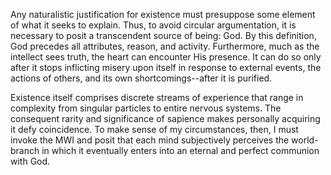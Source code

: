 Any naturalistic justification for existence must presuppose some element of what it seeks to explain. Thus, to avoid circular argumentation, it is necessary to posit a transcendent source of being: God. By this definition, God precedes all attributes, reason, and activity. Furthermore, much as the intellect sees truth, the heart can encounter His presence. It can do so only after it stops inflicting misery upon itself in response to external events, the actions of others, and its own shortcomings--after it is purified.

Existence itself comprises discrete streams of experience that range in complexity from singular particles to entire nervous systems. The consequent rarity and significance of sapience makes personally acquiring it defy coincidence. To make sense of my circumstances, then, I must invoke the MWI and posit that each mind subjectively perceives the world-branch in which it eventually enters into an eternal and perfect communion with God.